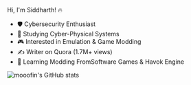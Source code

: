 Hi, I'm Siddharth! 🔥

- 🛡 Cybersecurity Enthusiast  
- 🤖 Studying Cyber-Physical Systems  
- 🎮 Interested in Emulation & Game Modding  
- ✍️ Writer on Quora (1.7M+ views)  
- 🔧 Learning Modding FromSoftware Games & Havok Engine  

![mooofin's GitHub stats](https://github-readme-stats.vercel.app/api?username=mooofin&show_icons=true&theme=radical)




